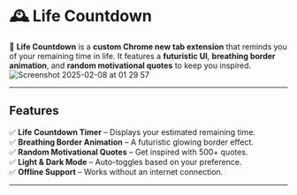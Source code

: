 # 🕰️ Life Countdown

🚀 **Life Countdown** is a **custom Chrome new tab extension** that reminds you of your remaining time in life. It features a **futuristic UI**, **breathing border animation**, and **random motivational quotes** to keep you inspired.
![Screenshot 2025-02-08 at 01 29 57](https://github.com/user-attachments/assets/0d619b72-6a56-4ec4-b7f3-d9817b9b948d)


---

## Features

✅ **Life Countdown Timer** – Displays your estimated remaining time.  
✅ **Breathing Border Animation** – A futuristic glowing border effect.  
✅ **Random Motivational Quotes** – Get inspired with 500+ quotes.  
✅ **Light & Dark Mode** – Auto-toggles based on your preference.  
✅ **Offline Support** – Works without an internet connection.  

---


